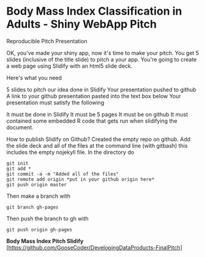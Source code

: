 Body Mass Index Classification in Adults - Shiny WebApp Pitch
==========================================================

Reproducible Pitch Presentation

OK, you've made your shiny app, now it's time to make your pitch. You get 5 slides (inclusive of the title slide)  to pitch a your app. You're going to create a web page using Slidify with an html5 slide deck.

Here's what you need

5 slides to pitch our idea done in Slidify
Your presentation pushed to github
A link to your github presentation pasted into the text box below
Your presentation must satisfy the following

It must be done in Slidify
It must be 5 pages
It must be on github
It must contained some embedded R code that gets run when slidifying the document. 

How to publish Slidify on Github?
Created the empty repo on github. Add the slide deck and all of the files at the command line (with gitbash) this includes the empty nojekyll file. In the directory do  
```
git init
git add * 
git commit -a -m "Added all of the files"
git remote add origin *put in your github origin here*
git push origin master
```
Then make a branch with  
```
git branch gh-pages
```
Then push the branch to gh with  
```
git push origin gh-pages
```

**Body Mass Index Pitch Slidify** [https://github.com/GooseCoder/DevelopingDataProducts-FinalPitch]
